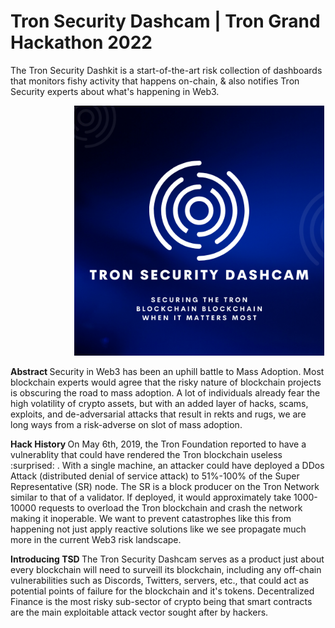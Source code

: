 # Tron Security Dashcam | Tron Grand Hackathon 2022
The Tron Security Dashkit is a start-of-the-art risk collection of dashboards that monitors fishy activity that happens on-chain, &amp; also notifies Tron Security experts about what's happening in Web3.

<!-- image -->
<p align="center">
  <img src="logo.png" alt="" width="400" class="center" style="margin-left: 100px;"/>
</p>

<b> Abstract </b>
Security in Web3 has been an uphill battle to Mass Adoption. Most blockchain experts would agree that the risky nature of blockchain projects is obscuring the road to mass adoption. A lot of individuals already fear the high volatility of crypto assets, but with an added layer of hacks, scams, exploits, and de-adversarial attacks that result in rekts and rugs, we are long ways from a risk-adverse on slot of mass adoption.

<b> Hack History </b>
On May 6th, 2019, the Tron Foundation reported to have a vulnerablity that could have rendered the Tron blockchain useless :surprised: . With a single machine, an attacker could have deployed a DDos Attack (distributed denial of service attack) to 51%-100% of the Super Representative (SR) node. The SR is a block producer on the Tron Network similar to that of a validator. If deployed, it would approximately take 1000-10000 requests to overload the Tron blockchain and crash the network making it inoperable. We want to prevent catastrophes like this from happening not just apply reactive solutions like we see propagate much more in the current Web3 risk landscape.

<b> Introducing TSD </b>
The Tron Security Dashcam serves as a product just about every blockchain will need to surveill its blockchain, including any off-chain vulnerabilities such as Discords, Twitters, servers, etc., that could act as potential points of failure for the blockchain and it's tokens. Decentralized Finance is the most risky sub-sector of crypto being that smart contracts are the main exploitable attack vector sought after by hackers. 
